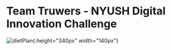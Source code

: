 # Team Truwers - NYUSH Digital Innovation Challenge
![dietPlan](https://github.com/alibinauanov/dietplan-truwers-nyushdic/assets/106968134/15b2a7b3-2cb1-4fbd-b491-b66d8900dec3){:height="340px" width="140px"}
